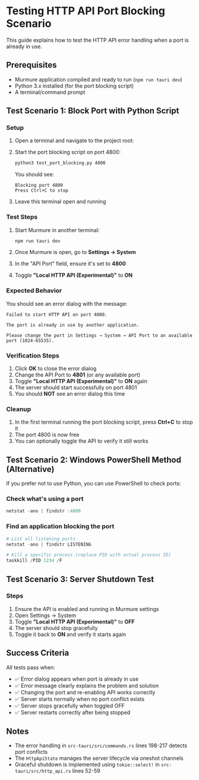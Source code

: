 # Testing HTTP API Port Blocking Scenario

This guide explains how to test the HTTP API error handling when a port is already in use.

## Prerequisites

- Murmure application compiled and ready to run (`npm run tauri dev`)
- Python 3.x installed (for the port blocking script)
- A terminal/command prompt

## Test Scenario 1: Block Port with Python Script

### Setup

1. Open a terminal and navigate to the project root:

2. Start the port blocking script on port 4800:
   ```bash
   python3 test_port_blocking.py 4800
   ```

   You should see:
   ```
   Blocking port 4800
   Press Ctrl+C to stop
   ```

3. Leave this terminal open and running

### Test Steps

1. Start Murmure in another terminal:
   ```bash
   npm run tauri dev
   ```

2. Once Murmure is open, go to **Settings → System**

3. In the "API Port" field, ensure it's set to **4800**

4. Toggle **"Local HTTP API (Experimental)"** to **ON**

### Expected Behavior

You should see an error dialog with the message:
```
Failed to start HTTP API on port 4800.

The port is already in use by another application.

Please change the port in Settings → System → API Port to an available port (1024-65535).
```

### Verification Steps

1. Click **OK** to close the error dialog
2. Change the API Port to **4801** (or any available port)
3. Toggle **"Local HTTP API (Experimental)"** to **ON** again
4. The server should start successfully on port 4801
5. You should **NOT** see an error dialog this time

### Cleanup

1. In the first terminal running the port blocking script, press **Ctrl+C** to stop it
2. The port 4800 is now free
3. You can optionally toggle the API to verify it still works

## Test Scenario 2: Windows PowerShell Method (Alternative)

If you prefer not to use Python, you can use PowerShell to check ports:

### Check what's using a port

```powershell
netstat -ano | findstr :4800
```

### Find an application blocking the port

```powershell
# List all listening ports
netstat -ano | findstr LISTENING

# Kill a specific process (replace PID with actual process ID)
taskkill /PID 1234 /F
```

## Test Scenario 3: Server Shutdown Test

### Steps

1. Ensure the API is enabled and running in Murmure settings
2. Open Settings → System
3. Toggle **"Local HTTP API (Experimental)"** to **OFF**
4. The server should stop gracefully
5. Toggle it back to **ON** and verify it starts again

## Success Criteria

All tests pass when:

- ✅ Error dialog appears when port is already in use
- ✅ Error message clearly explains the problem and solution
- ✅ Changing the port and re-enabling API works correctly
- ✅ Server starts normally when no port conflict exists
- ✅ Server stops gracefully when toggled OFF
- ✅ Server restarts correctly after being stopped

## Notes

- The error handling in `src-tauri/src/commands.rs` lines 198-217 detects port conflicts
- The `HttpApiState` manages the server lifecycle via oneshot channels
- Graceful shutdown is implemented using `tokio::select!` in `src-tauri/src/http_api.rs` lines 52-59
